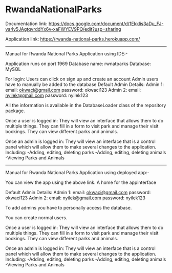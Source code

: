 # RwandaNationalParks
Documentation link: https://docs.google.com/document/d/1Ekklis3aDu_FJ-va4v5JAgtqvrddYx6v-xaFWYEV9PQ/edit?usp=sharing

Application link: https://rwanda-national-parks.herokuapp.com/

------------------------------------------------------------------------------------------------------------------------------------

Manual for Rwanda National Parks Application using IDE:-

Application runs on port 1969
Database name: rwnatparks
Database: MySQL

For login:
Users can click on sign up and create an account
Admin users have to manually be added to the database
Default Admin Details:
Admin 1:
email: okwaci@gmail.com
password: okwaci123
Admin 2:
email: nyilek@gmail.com
password: nyilek123

All the information is available in the DatabaseLoader class of the repository package.

Once a user is logged in:
They will view an interface that allows them to do multiple things.
They can fill in a form to visit park and manage their visit bookings.
They can view different parks and animals.

Once an admin is logged in:
They will view an interface that is a control panel which will allow them to make several changes to the application.
Including:
-Adding, editing, deleting parks
-Adding, editing, deleting animals
-Viewing Parks and Animals

------------------------------------------------------------------------------------------------------------------------------------

Manual for Rwanda National Parks Application using deployed app:-

You can view the app using the above link.
A home for the appinterface

Default Admin Details:
Admin 1:
email: okwaci@gmail.com
password: okwaci123
Admin 2:
email: nyilek@gmail.com
password: nyilek123

To add admins you have to personally access the database.

You can create normal users.

Once a user is logged in:
They will view an interface that allows them to do multiple things.
They can fill in a form to visit park and manage their visit bookings.
They can view different parks and animals.

Once an admin is logged in:
They will view an interface that is a control panel which will allow them to make several changes to the application.
Including:
-Adding, editing, deleting parks
-Adding, editing, deleting animals
-Viewing Parks and Animals 



